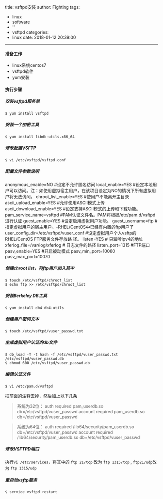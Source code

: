 title: vsftpd安装
author: Fighting
tags:
  - linux
  - software
  - ''
  - vsftpd
categories:
  - linux
date: 2018-01-12 20:39:00
---
#### 准备工作

- linux系统centos7
- vsftpd软件
- yum安装

#### 执行步骤

##### 安装vsftpd服务器

 ``` shell
 $ yum install vsftpd
 ```

##### 安装一个加密工具

 ```shell
 $ yum install libdb-utils.x86_64
 ```

##### 修改配置VSFTP

 ```shell
 $ vi /etc/vsftpd/vsftpd.conf
 ```

##### 配置文件参数说明

 > 
 anonymous_enable=NO #设定不允许匿名访问
 local_enable=YES #设定本地用户可以访问。注：如使用虚拟宿主用户，在该项目设定为NO的情况下所有虚拟用户将无法访问。
 chroot_list_enable=YES #使用户不能离开主目录
 ascii_upload_enable=YES #允许使用ASCII模式上传
 ascii_download_enable=YES #设定支持ASCII模式的上传和下载功能。
 pam_service_name=vsftpd #PAM认证文件名。PAM将根据/etc/pam.d/vsftpd进行认证
 guest_enable=YES #设定启用虚拟用户功能。
 guest_username=ftp #指定虚拟用户的宿主用户。-RHEL/CentOS中已经有内置的ftp用户了
 user_config_dir=/etc/vsftpd/vuser_conf #设定虚拟用户个人vsftp的RHEL/CentOS FTP服务文件存放路  径。
 listen=YES	# 只监听ipv4的地址
 xferlog_file=/var/log/xferlog	# 日志文件的路径
 listen_port=1315		#FTP端口
 pasv_enable=YES			#开启被动模式
 pasv_min_port=10060
 pasv_max_port=10070

##### 创建chroot list，将ftp用户加入其中

 ```shell
 $ touch /etc/vsftpd/chroot_list
 $ echo ftp >> /etc/vsftpd/chroot_list
 ```

<!-- more -->


##### 安装Berkeley DB工具

 ```shell
 $ yum install db4 db4-utils
 ```

##### 创建用户密码文本

 ```shell
 $ touch /etc/vsftpd/vuser_passwd.txt 
 ```

##### 生成虚拟用户认证的db文件

 ```shell
 $ db_load -T -t hash -f /etc/vsftpd/vuser_passwd.txt /etc/vsftpd/vuser_passwd.db
 $ chmod 600 /etc/vsftpd/vuser_passwd.db
 ```

##### 编辑认证文件

 ```shell
 $ vi /etc/pam.d/vsftpd
 ```

 > 
 把前面的注释去掉，然后加上以下几条
 
 > 系统为32位：
 auth required pam_userdb.so db=/etc/vsftpd/vuser_passwd account 
 required pam_userdb.so db=/etc/vsftpd/vuser_passwd

 > 系统为64位：
auth required /lib64/security/pam_userdb.so 
db=/etc/vsftpd/vuser_passwd account required 
/lib64/security/pam_userdb.so db=/etc/vsftpd/vuser_passwd

##### 修改VSFTPD端口

 执行`vi /etc/services`，将其中的 `ftp 21/tcp` 改为 `ftp 1315/tcp` , `ftp21/udp`改为 `ftp 1315/udp`

##### 重启动vsftp服务

 ```shell
 $ service vsftpd restart
 ```








